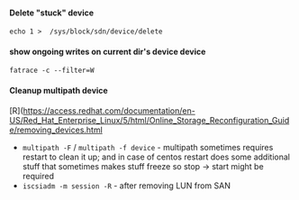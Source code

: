 #### Delete "stuck" device

`echo 1 >  /sys/block/sdn/device/delete`


#### show ongoing writes on current dir's device device

`fatrace -c --filter=W`


#### Cleanup multipath device

[R](https://access.redhat.com/documentation/en-US/Red_Hat_Enterprise_Linux/5/html/Online_Storage_Reconfiguration_Guide/removing_devices.html

* `multipath -F` / `multipath -f device` - multipath sometimes requires restart to clean it up; and in case of centos restart does some additional stuff that sometimes makes stuff freeze so stop -> start might be required
* `iscsiadm -m session -R` - after removing LUN from SAN
